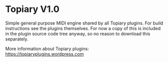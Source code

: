 # Topiary V1.0
Simple general purpose MIDI engine shared by all Topiary plugins.  For build instructions see the plugins themselves.  For now a copy of this is included in the plugin source code tree anyway, so no reason to download this separately.

More information about Topiary plugins: https://topiaryplugins.wordpress.com


